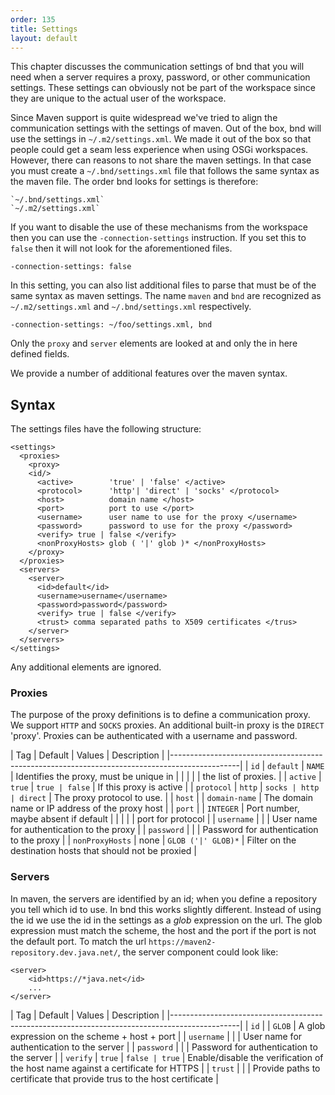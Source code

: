 ```yaml
---
order: 135
title: Settings
layout: default
---
```


This chapter discusses the communication settings of bnd that you will need when a server requires a proxy, password, or other communication settings. These settings can obviously not be part of the workspace since they are unique to the actual user of the workspace.

Since Maven support is quite widespread we've tried to align the communication settings with the settings of maven. Out of the box, bnd will use the settings in `~/.m2/settings.xml`. We made it out of the box so that people could get a seam less experience when using OSGi workspaces. However, there can reasons to not share the maven settings. In that case you must create a `~/.bnd/settings.xml` file that follows the same syntax as the maven file. The order bnd looks for settings is therefore:

	`~/.bnd/settings.xml`
	`~/.m2/settings.xml`

If you want to disable the use of these mechanisms from the workspace then you can use the `-connection-settings` instruction. If you set this to `false` then it will not look for the aforementioned files. 

	-connection-settings: false

In this setting, you can also list additional files to parse that must be of the same syntax as maven settings. The name `maven` and `bnd` are recognized as `~/.m2/settings.xml` and `~/.bnd/settings.xml` respectively.

	-connection-settings: ~/foo/settings.xml, bnd

Only the `proxy` and `server` elements are looked at and only the in here defined fields.

We provide a number of additional features over the maven syntax.

## Syntax

The settings files have the following structure:

	<settings>
	  <proxies>
	    <proxy>
	    <id/>
	      <active>        'true' | 'false' </active>
	      <protocol>      'http'| 'direct' | 'socks' </protocol>
	      <host>          domain name </host>
	      <port>          port to use </port>
	      <username>      user name to use for the proxy </username>
	      <password>      password to use for the proxy </password>
	      <verify> true | false </verify>
	      <nonProxyHosts> glob ( '|' glob )* </nonProxyHosts> 
	    </proxy>
	  </proxies>
	  <servers>
	    <server>
	      <id>default</id>
		  <username>username</username>
	      <password>password</password>
		  <verify> true | false </verify>
		  <trust> comma separated paths to X509 certificates </trus>
	    </server>
	  </servers>
	</settings> 

Any additional elements are ignored.

### Proxies

The purpose of the proxy definitions is to define a communication proxy. We support `HTTP` and `SOCKS` proxies. An additional built-in proxy is the `DIRECT` 'proxy'. Proxies can be authenticated with a username and password.


| Tag               | Default      | Values         | Description                               |
|-----------------------------------------------------------------------------------------------|
| `id`              | `default`    | `NAME`         | Identifies the proxy, must be unique in   |
|                   |              |                | the list of proxies.                      |
| `active`          | `true`       | `true | false` | If this proxy is active                   |
| `protocol`        | `http`       | `socks | http  | direct` | The proxy protocol to use.      |
| `host`            |              | `domain-name`  | The domain name or IP address of the proxy host |
| `port`            |              | `INTEGER`      | Port number, maybe absent if default      |
|                   |              |                | port for protocol                         |
| `username`        |              |                | User name for authentication to the proxy |
| `password`        |              |                | Password for authentication to the proxy  |
| `nonProxyHosts`   | none         | `GLOB ('|' GLOB)*` | Filter on the destination hosts that should not be proxied                     |

### Servers

In maven, the servers are identified by an id; when you define a repository you tell which id to use. In bnd this works slightly different. Instead of using the id we use the id in the settings as a _glob_ expression on the url. The glob expression must match the scheme, the host and the port if the port is not the default port. To match the url `https://maven2-repository.dev.java.net/`, the server component could look like:

	<server>
		<id>https://*java.net</id>
		...
	</server>

| Tag               | Default      | Values         | Description                               |
|-----------------------------------------------------------------------------------------------|
| `id`              |              | `GLOB`         | A glob expression on the scheme + host + port   |
| `username`        |              |                | User name for authentication to the server |
| `password`        |              |                | Password for authentication to the server  |
| `verify`          |  `true`      | `false | true` | Enable/disable the verification of the host name against a certificate for HTTPS |
| `trust`           |              |                | Provide paths to certificate that provide trus to the host certificate |

	
